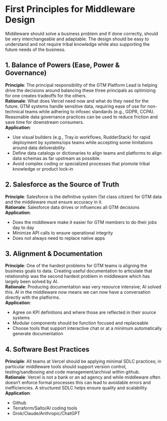 # First Principles for Middleware Design

Middleware should solve a business problem and if done correctly, should be very interchangeable and adaptable.  The design should be easy to understand and not require tribal knowledge while also supporting the future needs of the business. 

## 1\. Balance of Powers (Ease, Power & Governance)

**Principle**: The principal responsibility of the GTM Platform Lead is helping drive the decisions around balancing these three principals as optimizing for one creates tradeoffs for the others.   
**Rationale**: What does Vercel need now and what do they need for the future.  GTM systems handle sensitive data, requiring ease of use for non-technical teams while adhering to infosec standards (e.g., GDPR, CCPA).  Reasonable data governance practices can be used to reduce friction and save time for downstream consumers.  
**Application**:

- Use visual builders (e.g., Tray.io workflows, RudderStack) for rapid deployment by systems/ops teams while accepting some limitations around data deliverability.  
- Define data catalogs or dictionaries to align teams and platforms to align data schemas as far upstream as possible.  
- Avoid complex coding or specialized processes that promote tribal knowledge or product lock-in

## 2\. Salesforce as the Source of Truth

**Principle**: Salesforce is the definitive system (1st class citizen) for GTM data and the middleware must ensure accuracy in it.  
**Rationale**: Salesforce data drives or influences all GTM decisions  
**Application**:

- Does the middleware make it easier for GTM members to do their jobs day to day  
- Minimize API calls to ensure operational integrity  
- Does not always need to replace native apps 

## 3\. Alignment & Documentation

**Principle**: One of the hardest problems for GTM teams is aligning the business goals to data.  Creating useful documentation to articulate that relationship was the second hardest problem in middleware which has largely been solved by AI.  
**Rationale**: Producing documentation was very resource intensive;  AI solved this.   AI in the middleware now means we can now have a conversation directly with the platforms.  
**Application**:

- Agree on KPI definitions and where those are reflected in their source systems  
- Modular components should be function focused and replaceable   
- Choose tools that support interactive chat or at a minimum automatically generate documentation

## 4\. Software Best Practices

**Principle**: All teams at Vercel should be applying minimal SDLC practices; in particular middleware tools should support version control, testing/sandboxing and code management/archival within github.  
**Rationale**: Vercel is not a bank or an ad agency and while middleware often doesn’t enforce formal processes this can lead to avoidable errors and inefficiencies. A structured SDLC helps ensure quality and scalability.  
**Application**:

- Github  
- Terraform/Salto/AI coding tools  
- Grok/Claude/Anthropic/ChatGPT

